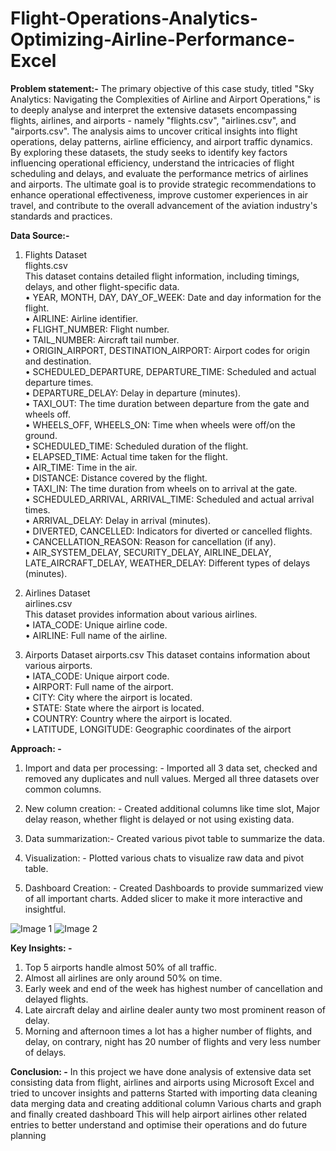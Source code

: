 # Flight-Operations-Analytics-Optimizing-Airline-Performance-Excel

**Problem statement:-**
The primary objective of this case study, titled "Sky Analytics: Navigating the Complexities of Airline and Airport Operations," is to deeply analyse and interpret the extensive datasets encompassing flights, airlines, and airports - namely "flights.csv", "airlines.csv", and "airports.csv". The analysis aims to uncover critical insights into flight operations, delay patterns, airline efficiency, and airport traffic dynamics. By exploring these datasets, the study seeks to identify key factors influencing operational efficiency, understand the intricacies of flight scheduling and delays, and evaluate the performance metrics of airlines and airports. The ultimate goal is to provide strategic recommendations to enhance operational effectiveness, improve customer experiences in air travel, and contribute to the overall advancement of the aviation industry's standards and practices.  

**Data Source:-**
1.	Flights Dataset  
flights.csv  
This dataset contains detailed flight information, including timings, delays, and other flight-specific data.  
•	YEAR, MONTH, DAY, DAY_OF_WEEK: Date and day information for the flight.  
•	AIRLINE: Airline identifier.  
•	FLIGHT_NUMBER: Flight number.  
•	TAIL_NUMBER: Aircraft tail number.  
•	ORIGIN_AIRPORT, DESTINATION_AIRPORT: Airport codes for origin and destination.  
•	SCHEDULED_DEPARTURE, DEPARTURE_TIME: Scheduled and actual departure times.  
•	DEPARTURE_DELAY: Delay in departure (minutes).  
•	TAXI_OUT: The time duration between departure from the gate and wheels off.  
•	WHEELS_OFF, WHEELS_ON: Time when wheels were off/on the ground.  
•	SCHEDULED_TIME: Scheduled duration of the flight.  
•	ELAPSED_TIME: Actual time taken for the flight.  
•	AIR_TIME: Time in the air.  
•	DISTANCE: Distance covered by the flight.  
•	TAXI_IN: The time duration from wheels on to arrival at the gate.  
•	SCHEDULED_ARRIVAL, ARRIVAL_TIME: Scheduled and actual arrival times.  
•	ARRIVAL_DELAY: Delay in arrival (minutes).  
•	DIVERTED, CANCELLED: Indicators for diverted or cancelled flights.  
•	CANCELLATION_REASON: Reason for cancellation (if any).  
•	AIR_SYSTEM_DELAY, SECURITY_DELAY, AIRLINE_DELAY, LATE_AIRCRAFT_DELAY, WEATHER_DELAY: Different types of delays (minutes).  
1.	Airlines Dataset  
airlines.csv  
This dataset provides information about various airlines.  
•	IATA_CODE: Unique airline code.  
•	AIRLINE: Full name of the airline.  

1.	Airports Dataset
airports.csv
This dataset contains information about various airports.  
•	IATA_CODE: Unique airport code.  
•	AIRPORT: Full name of the airport.  
•	CITY: City where the airport is located.  
•	STATE: State where the airport is located.  
•	COUNTRY: Country where the airport is located.  
•	LATITUDE, LONGITUDE: Geographic coordinates of the airport  


**Approach: -** 
1.	Import and data per processing: -
Imported all 3 data set, checked and removed any duplicates and null values. Merged all three datasets over common columns.  

2.	New column creation: -
Created additional columns like time slot, Major delay reason, whether flight is delayed or not using existing data.  

3.	Data summarization:-
Created various pivot table to summarize the data.  

4.	Visualization: -
Plotted various chats to visualize raw data and pivot table.  

5.	Dashboard Creation: -
Created Dashboards to provide summarized view of all important charts. Added slicer to make it more interactive and insightful.  


![Image 1](https://drive.google.com/uc?id=1hSLPUUYnM60YnD_dlF8P3QAEhbBOCUEe)
![Image 2](https://drive.google.com/uc?id=1gBseSJ_KyGozbogbdhSVEoUffkwAjn2I)




**Key Insights: -**

1.	Top 5 airports handle almost 50% of all traffic.   
2.	Almost all airlines are only around 50% on time.  
3.	Early week and end of the week has highest number of cancellation and delayed flights.  
4.	Late aircraft delay and airline dealer aunty two most prominent reason of delay.  
5.	Morning and afternoon times a lot has a higher number of flights, and delay, on contrary, night has 20 number of flights and very less number of delays.  

**Conclusion: -** 
In this project we have done analysis of extensive data set consisting data from flight, airlines and airports using Microsoft Excel and tried to uncover insights and patterns 
Started with importing data cleaning data merging data and creating additional column 
Various charts and graph and finally created dashboard 
This will help airport airlines other related entries to better understand and optimise their operations and do future planning
